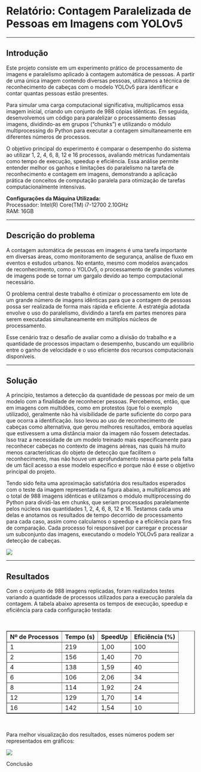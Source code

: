 <h1>Relatório: Contagem Paralelizada de Pessoas em Imagens com YOLOv5</h1>
<hr>
<h2>Introdução</h2>
<p>Este projeto consiste em um experimento prático de processamento de imagens e paralelismo aplicado à contagem automática de pessoas. A partir de uma única imagem contendo diversas pessoas, utilizamos a técnica de reconhecimento de cabeças com o modelo YOLOv5 para identificar e contar quantas pessoas estão presentes.</p>
<p>Para simular uma carga computacional significativa, multiplicamos essa imagem inicial, criando um conjunto de 988 cópias idênticas. Em seguida, desenvolvemos um código para paralelizar o processamento dessas imagens, dividindo-as em grupos (“chunks”) e utilizando o módulo multiprocessing do Python para executar a contagem simultaneamente em diferentes números de processos.</p>
<p></p>O objetivo principal do experimento é comparar o desempenho do sistema ao utilizar 1, 2, 4, 6, 8, 12 e 16 processos, avaliando métricas fundamentais como tempo de execução, speedup e eficiência. Essa análise permite entender melhor os ganhos e limitações do paralelismo na tarefa de reconhecimento e contagem em imagens, demonstrando a aplicação prática de conceitos de computação paralela para otimização de tarefas computacionalmente intensivas.</p>

<strong>Configurações da Máquina Utilizada:</strong><br>
Processador: Intel(R) Core(TM) i7-12700 2.10GHz<br>
RAM: 16GB
<hr>
<h2>Descrição do problema</h2>
<p>A contagem automática de pessoas em imagens é uma tarefa importante em diversas áreas, como monitoramento de segurança, análise de fluxo em eventos e estudos urbanos. No entanto, mesmo com modelos avançados de reconhecimento, como o YOLOv5, o processamento de grandes volumes de imagens pode se tornar um gargalo devido ao tempo computacional necessário.</p>

<p>O problema central deste trabalho é otimizar o processamento em lote de um grande número de imagens idênticas para que a contagem de pessoas possa ser realizada de forma mais rápida e eficiente. A estratégia adotada envolve o uso do paralelismo, dividindo a tarefa em partes menores para serem executadas simultaneamente em múltiplos núcleos de processamento.</p>

<p>Esse cenário traz o desafio de avaliar como a divisão do trabalho e a quantidade de processos impactam o desempenho, buscando um equilíbrio entre o ganho de velocidade e o uso eficiente dos recursos computacionais disponíveis.</p>
<hr>
<h2>Solução</h2>
<p>A princípio, testamos a detecção da quantidade de pessoas por meio de um modelo com a finalidade de reconhecer pessoas. Percebemos, então, que em imagens com multidões, como em protestos (que foi o exemplo utilizado), geralmente não há visibilidade de parte suficiente do corpo para que ocorra a identificação. Isso levou ao uso de reconhecimento de cabeças como alternativa, que gerou melhores resultados, embora aquelas que estivessem a uma distância maior da imagem não fossem detectadas. Isso traz a necessidade de um modelo treinado mais especificamente para reconhecer cabeças no contexto de imagens aéreas, nas quais há muito menos características do objeto de detecção que facilitem o reconhecimento, mas não houve um aprofundamento nessa parte pela falta de um fácil acesso a esse modelo específico e porque não é esse o objetivo principal do projeto.</p>
<p>Tendo sido feita uma aproximação satisfatória dos resultados esperados com o teste da imagem representada na figura abaixo, a multiplicamos até o total de 988 imagens idênticas e utilizamos o módulo multiprocessing do Python para dividi-las em chunks, que seriam processados paralelamente pelos núcleos nas quantidades 1, 2, 4, 6, 8, 12 e 16. Testamos cada uma delas e anotamos os resultados de tempo decorrido de processamento para cada caso, assim como calculamos o speedup e a eficiência para fins de comparação. Cada processo foi responsável por carregar e processar um subconjunto das imagens, executando o modelo YOLOv5 para realizar a detecção de cabeças.</p>
<img src=multidao.png>
<hr>
<h2>Resultados</h2>
<p>Com o conjunto de 988 imagens replicadas, foram realizados testes variando a quantidade de processos utilizados para a execução paralela da contagem. A tabela abaixo apresenta os tempos de execução, speedup e eficiência para cada configuração testada:</p>
<br>
<table border="1" cellspacing="0" cellpadding="5">
  <thead>
    <tr>
      <th>Nº de Processos</th>
      <th>Tempo (s)</th>
      <th>SpeedUp</th>
      <th>Eficiência (%)</th>
    </tr>
  </thead>
  <tbody>
    <tr>
      <td>1</td>
      <td>219</td>
      <td>1,00</td>
      <td>100</td>
    </tr>
    <tr>
      <td>2</td>
      <td>156</td>
      <td>1,40</td>
      <td>70</td>
    </tr>
    <tr>
      <td>4</td>
      <td>138</td>
      <td>1,59</td>
      <td>40</td>
    </tr>
    <tr>
      <td>6</td>
      <td>106</td>
      <td>2,06</td>
      <td>34</td>
    </tr>
    <tr>
      <td>8</td>
      <td>114</td>
      <td>1,92</td>
      <td>24</td>
    </tr>
    <tr>
      <td>12</td>
      <td>129</td>
      <td>1,70</td>
      <td>14</td>
    </tr>
    <tr>
      <td>16</td>
      <td>142</td>
      <td>1,54</td>
      <td>10</td>
    </tr>
  </tbody>
</table>
<br>
<p>Para melhor visualização dos resultados, esses números podem ser representados em gráficos:</p>
<img src=grafico.png>


Conclusão
